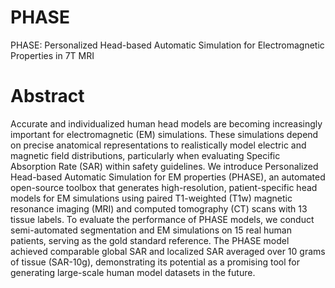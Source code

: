 # PHASE
PHASE: Personalized Head-based Automatic Simulation for Electromagnetic Properties in 7T MRI

# Abstract
Accurate and individualized human head models are becoming increasingly important for electromagnetic (EM) simulations. These simulations depend on precise anatomical representations to realistically model electric and magnetic field distributions, particularly when evaluating Specific Absorption Rate (SAR) within safety guidelines. We introduce Personalized Head-based Automatic Simulation for EM properties (PHASE), an automated open-source toolbox that generates high-resolution, patient-specific head models for EM simulations using paired T1-weighted (T1w) magnetic resonance imaging (MRI) and computed tomography (CT) scans with 13 tissue labels. To evaluate the performance of PHASE models, we conduct semi-automated segmentation and EM simulations on 15 real human patients, serving as the gold standard reference. The PHASE model achieved comparable global SAR and localized SAR averaged over 10 grams of tissue (SAR-10g), demonstrating its potential as a promising tool for generating large-scale human model datasets in the future.
